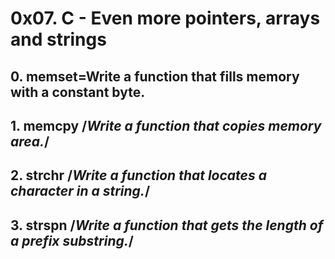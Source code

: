 # 0x07. C - Even more pointers, arrays and strings
## 0. memset=Write a function that fills memory with a constant byte.
## 1. memcpy /*Write a function that copies memory area.*/
## 2. strchr /*Write a function that locates a character in a string.*/
## 3. strspn /*Write a function that gets the length of a prefix substring.*/
##
##
##

